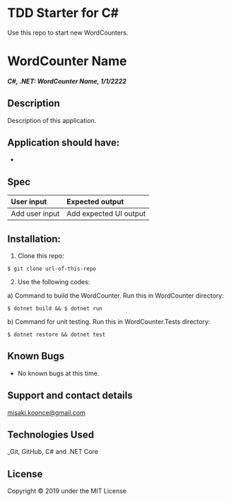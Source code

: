 # TDD Starter for C#
Use this repo to start new WordCounters.

# WordCounter Name

#### _C#, .NET: WordCounter Name, 1/1/2222_

## Description
Description of this application.

## Application should have:
- 

## Spec
| User input | Expected output |
| :------------- | :------------- |
| Add user input | Add expected UI output |


## Installation:
1. Clone this repo:
```
$ git clone url-of-this-repo
```

2. Use the following codes:

a) Command to build the WordCounter. Run this in WordCounter directory:
```
$ dotnet build && $ dotnet run
```


b) Command for unit testing. Run this in WordCounter.Tests directory:
```
$ dotnet restore && dotnet test
```


## Known Bugs
* No known bugs at this time.

## Support and contact details
 misaki.koonce@gmail.com

## Technologies Used
_Git, GitHub, C# and .NET Core


## License
Copyright © 2019 under the MIT License